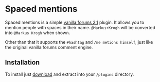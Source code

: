 Spaced mentions
===============

Spaced mentions is a simple [vanilla forums 2.1](http://vanillaforums.org/) plugin. 
It allows you to mention people with spaces in their name. 
`@Markus+Krogh` will be converted into `@Markus Krogh` when shown.

Other than that it supports the `#hashtag` and `/me metions himself`, just like the original vanilla forums comment engine.

Installation
-------------

To install just [download](https://github.com/mkrogh/SpacedMentions/archive/master.zip) and extract into your `/plugins` directory.
